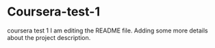 # Coursera-test-1
coursera test 1
I am editing the README file. Adding some more details about the project description.

